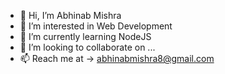 - 👋 Hi, I’m Abhinab Mishra
- 👀 I’m interested in Web Development
- 🌱 I’m currently learning NodeJS
- 💞️ I’m looking to collaborate on ...
- 📫 Reach me at -> abhinabmishra8@gmail.com

<!---
abhinavm07/abhinavm07 is a ✨ special ✨ repository because its `README.md` (this file) appears on your GitHub profile.
You can click the Preview link to take a look at your changes.
--->
